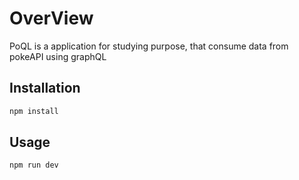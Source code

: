 # OverView

PoQL is a application for studying purpose, that consume data from pokeAPI using graphQL

## Installation

```bash
npm install
```

## Usage

```python
npm run dev
```
